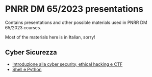 # PNRR DM 65/2023 presentations

Contains presentations and other possible materials used in PNRR DM 65/2023
courses.

Most of the materials here is in Italian, sorry!

## Cyber Sicurezza

- [Introduzione alla cyber security, ethical hacking e CTF](https://github.com/iamleot/dm65-presentations/blob/main/cyber-sicurezza/01-introduzione/main.pdf?raw=true)
- [Shell e Python](https://github.com/iamleot/dm65-presentations/blob/main/cyber-sicurezza/02-shell-e-python/main.pdf?raw=true)
